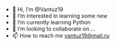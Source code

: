 - 👋 Hi, I’m @Vantuz19
- 👀 I’m interested in learning some new
- 🌱 I’m currently learning Python
- 💞️ I’m looking to collaborate on ...
- 📫 How to reach me vantuz19@mail.ru

<!---
Vantuz19/Vantuz19 is a ✨ special ✨ repository because its `README.md` (this file) appears on your GitHub profile.
You can click the Preview link to take a look at your changes.
--->
